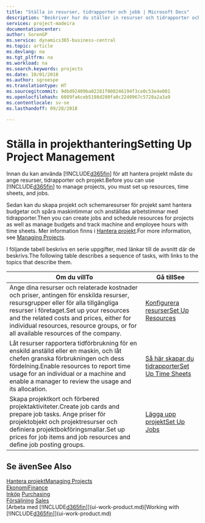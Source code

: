 ```yaml
---
title: "Ställa in resurser, tidrapporter och jobb | Microsoft Docs"
description: "Beskriver hur du ställer in resurser och tidrapporter och projekt för att hantera projekt."
services: project-madeira
documentationcenter: 
author: SorenGP
ms.service: dynamics365-business-central
ms.topic: article
ms.devlang: na
ms.tgt_pltfrm: na
ms.workload: na
ms.search.keywords: projects
ms.date: 10/01/2018
ms.author: sgroespe
ms.translationtype: HT
ms.sourcegitcommit: 9dbd92409ba02281f008246194f3ce0c53e4e001
ms.openlocfilehash: 6089fa6ceb5198d280fa0c2240967c5728a2a3a9
ms.contentlocale: sv-se
ms.lasthandoff: 09/28/2018

---
```

# <a name="setting-up-project-management"></a><span data-ttu-id="ac922-103">Ställa in projekthantering</span><span class="sxs-lookup"><span data-stu-id="ac922-103">Setting Up Project Management</span></span>
<span data-ttu-id="ac922-104">Innan du kan använda [!INCLUDE[d365fin](includes/d365fin_md.md)] för att hantera projekt måste du ange resurser, tidrapporter och projekt.</span><span class="sxs-lookup"><span data-stu-id="ac922-104">Before you can use [!INCLUDE[d365fin](includes/d365fin_md.md)] to manage projects, you must set up resources, time sheets, and jobs.</span></span>

<span data-ttu-id="ac922-105">Sedan kan du skapa projekt och schemaresurser för projekt samt hantera budgetar och spåra maskintimmar och anställdas arbetstimmar med tidrapporter.</span><span class="sxs-lookup"><span data-stu-id="ac922-105">Then you can create jobs and schedule resources for projects as well as manage budgets and track machine and employee hours with time sheets.</span></span> <span data-ttu-id="ac922-106">Mer information finns i [Hantera projekt](projects-manage-projects.md).</span><span class="sxs-lookup"><span data-stu-id="ac922-106">For more information, see [Managing Projects](projects-manage-projects.md).</span></span>  

<span data-ttu-id="ac922-107">I följande tabell beskrivs en serie uppgifter, med länkar till de avsnitt där de beskrivs.</span><span class="sxs-lookup"><span data-stu-id="ac922-107">The following table describes a sequence of tasks, with links to the topics that describe them.</span></span>

| <span data-ttu-id="ac922-108">Om du vill</span><span class="sxs-lookup"><span data-stu-id="ac922-108">To</span></span> | <span data-ttu-id="ac922-109">Gå till</span><span class="sxs-lookup"><span data-stu-id="ac922-109">See</span></span> |
| --- | --- |
| <span data-ttu-id="ac922-110">Ange dina resurser och relaterade kostnader och priser, antingen för enskilda resurser, resursgrupper eller för alla tillgängliga resurser i företaget.</span><span class="sxs-lookup"><span data-stu-id="ac922-110">Set up your resources and the related costs and prices, either for individual resources, resource groups, or for all available resources of the company.</span></span> |[<span data-ttu-id="ac922-111">Konfigurera resurser</span><span class="sxs-lookup"><span data-stu-id="ac922-111">Set Up Resources</span></span>](projects-how-setup-resources.md) |
| <span data-ttu-id="ac922-112">Låt resurser rapportera tidförbrukning för en enskild anställd eller en maskin, och låt chefen granska förbrukningen och dess fördelning.</span><span class="sxs-lookup"><span data-stu-id="ac922-112">Enable resources to report time usage for an individual or a machine and enable a manager to review the usage and its allocation.</span></span> |[<span data-ttu-id="ac922-113">Så här skapar du tidrapporter</span><span class="sxs-lookup"><span data-stu-id="ac922-113">Set Up Time Sheets</span></span>](projects-how-setup-time-sheets.md) |
| <span data-ttu-id="ac922-114">Skapa projektkort och förbered projektaktiviteter.</span><span class="sxs-lookup"><span data-stu-id="ac922-114">Create job cards and prepare job tasks.</span></span> <span data-ttu-id="ac922-115">Ange priser för projektobjekt och projektresurser och definiera projektbokföringsmallar.</span><span class="sxs-lookup"><span data-stu-id="ac922-115">Set up prices for job items and job resources and define job posting groups.</span></span> |[<span data-ttu-id="ac922-116">Lägga upp projekt</span><span class="sxs-lookup"><span data-stu-id="ac922-116">Set Up Jobs</span></span>](projects-how-setup-jobs.md) |

## <a name="see-also"></a><span data-ttu-id="ac922-117">Se även</span><span class="sxs-lookup"><span data-stu-id="ac922-117">See Also</span></span>
[<span data-ttu-id="ac922-118">Hantera projekt</span><span class="sxs-lookup"><span data-stu-id="ac922-118">Managing Projects</span></span>](projects-manage-projects.md)  
[<span data-ttu-id="ac922-119">Ekonomi</span><span class="sxs-lookup"><span data-stu-id="ac922-119">Finance</span></span>](finance.md)  
<span data-ttu-id="ac922-120">[Inköp](purchasing-manage-purchasing.md)       </span><span class="sxs-lookup"><span data-stu-id="ac922-120">[Purchasing](purchasing-manage-purchasing.md)       </span></span>  
<span data-ttu-id="ac922-121">[Försäljning](sales-manage-sales.md)   </span><span class="sxs-lookup"><span data-stu-id="ac922-121">[Sales](sales-manage-sales.md)   </span></span>  
<span data-ttu-id="ac922-122">[Arbeta med [!INCLUDE[d365fin](includes/d365fin_md.md)]](ui-work-product.md)</span><span class="sxs-lookup"><span data-stu-id="ac922-122">[Working with [!INCLUDE[d365fin](includes/d365fin_md.md)]](ui-work-product.md)</span></span>  

